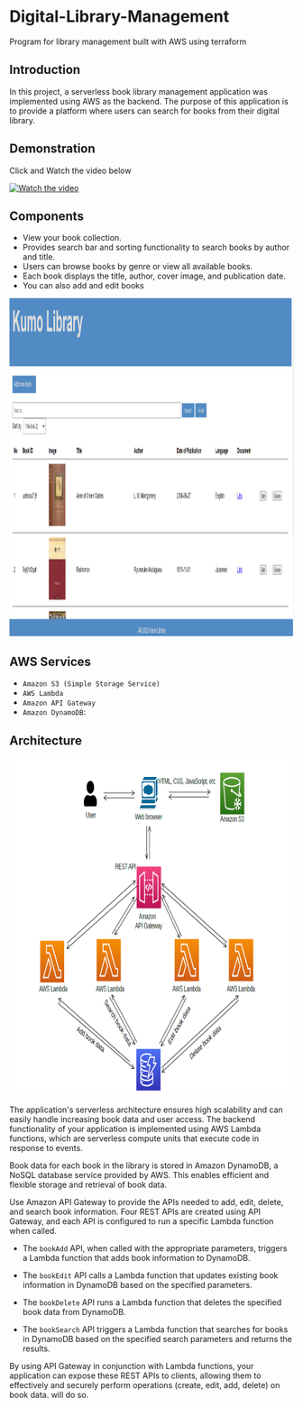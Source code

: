 # Digital-Library-Management
Program for library management built with AWS using terraform

## Introduction
In this project, a serverless book library management application was implemented using AWS as the backend. The purpose of this application is to provide a platform where users can search for books from their digital library.

## Demonstration
Click and Watch the video below

[![Watch the video](https://img.youtube.com/vi/NbZNoyfsjFI/hqdefault.jpg)](https://www.youtube.com/watch?v=NbZNoyfsjFI)

## Components

- View your book collection.
- Provides search bar and sorting functionality to search books by author and title.
- Users can browse books by genre or view all available books.
- Each book displays the title, author, cover image, and publication date.
- You can also add and edit books

<img src="page.png" alt="page" height="600">


 ## AWS Services 

- `Amazon S3 (Simple Storage Service)`
- `AWS Lambda`
- `Amazon API Gateway`
- `Amazon DynamoDB`: 

## Architecture

 <img src="Architecture.png" alt="Architecture" height="600">

The application's serverless architecture ensures high scalability and can easily handle increasing book data and user access. The backend functionality of your application is implemented using AWS Lambda functions, which are serverless compute units that execute code in response to events.

Book data for each book in the library is stored in Amazon DynamoDB, a NoSQL database service provided by AWS. This enables efficient and flexible storage and retrieval of book data.

Use Amazon API Gateway to provide the APIs needed to add, edit, delete, and search book information. Four REST APIs are created using API Gateway, and each API is configured to run a specific Lambda function when called.

- The `bookAdd` API, when called with the appropriate parameters, triggers a Lambda function that adds book information to DynamoDB.

- The `bookEdit` API calls a Lambda function that updates existing book information in DynamoDB based on the specified parameters.

- The `bookDelete` API runs a Lambda function that deletes the specified book data from DynamoDB.

- The `bookSearch` API triggers a Lambda function that searches for books in DynamoDB based on the specified search parameters and returns the results.

By using API Gateway in conjunction with Lambda functions, your application can expose these REST APIs to clients, allowing them to effectively and securely perform operations (create, edit, add, delete) on book data. will do so.